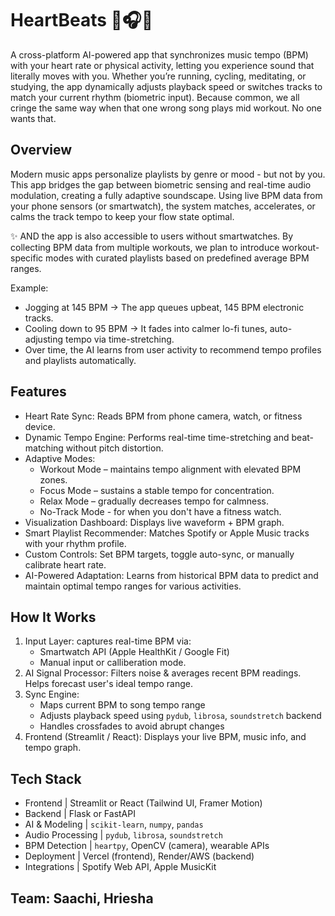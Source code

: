 # HeartBeats 💓🎧🏃
A cross-platform AI-powered app that synchronizes music tempo (BPM) with your heart rate or physical activity, letting you experience sound that literally moves with you. Whether you’re running, cycling, meditating, or studying, the app dynamically adjusts playback speed or switches tracks to match your current rhythm (biometric input). Because common, we all cringe the same way when that one wrong song plays mid workout. No one wants that. 

## Overview
Modern music apps personalize playlists by genre or mood - but not by you.
This app bridges the gap between biometric sensing and real-time audio modulation, creating a fully adaptive soundscape. Using live BPM data from your phone sensors (or smartwatch), the system matches, accelerates, or calms the track tempo to keep your flow state optimal.

✨ AND the app is also accessible to users without smartwatches. By collecting BPM data from multiple workouts, we plan to introduce workout-specific modes with curated playlists based on predefined average BPM ranges.

Example:
- Jogging at 145 BPM → The app queues upbeat, 145 BPM electronic tracks.
- Cooling down to 95 BPM → It fades into calmer lo-fi tunes, auto-adjusting tempo via time-stretching.
- Over time, the AI learns from user activity to recommend tempo profiles and playlists automatically.

## Features 
- Heart Rate Sync: Reads BPM from phone camera, watch, or fitness device. 
- Dynamic Tempo Engine: Performs real-time time-stretching and beat-matching without pitch distortion.
- Adaptive Modes:
    - Workout Mode – maintains tempo alignment with elevated BPM zones.
    - Focus Mode – sustains a stable tempo for concentration.
    - Relax Mode – gradually decreases tempo for calmness.
    - No-Track Mode - for when you don't have a fitness watch.
- Visualization Dashboard: Displays live waveform + BPM graph.
- Smart Playlist Recommender: Matches Spotify or Apple Music tracks with your rhythm profile.
- Custom Controls: Set BPM targets, toggle auto-sync, or manually calibrate heart rate.
- AI-Powered Adaptation: Learns from historical BPM data to predict and maintain optimal tempo ranges for various activities.

## How It Works
1. Input Layer: captures real-time BPM via:
   - Smartwatch API (Apple HealthKit / Google Fit)
   - Manual input or calliberation mode.
2. AI Signal Processor: Filters noise & averages recent BPM readings. Helps forecast user's ideal tempo range.
3. Sync Engine:
   - Maps current BPM to song tempo range
   - Adjusts playback speed using `pydub`, `librosa`, `soundstretch` backend
   - Handles crossfades to avoid abrupt changes
4. Frontend (Streamlit / React): Displays your live BPM, music info, and tempo graph.


## Tech Stack
- Frontend         | Streamlit or React (Tailwind UI, Framer Motion)
- Backend          | Flask or FastAPI                               
- AI & Modeling    | `scikit-learn`, `numpy`, `pandas`               
- Audio Processing | `pydub`, `librosa`, `soundstretch`              
- BPM Detection    | `heartpy`, OpenCV (camera), wearable APIs       
- Deployment       | Vercel (frontend), Render/AWS (backend)        
- Integrations     | Spotify Web API, Apple MusicKit

## Team: Saachi, Hriesha

